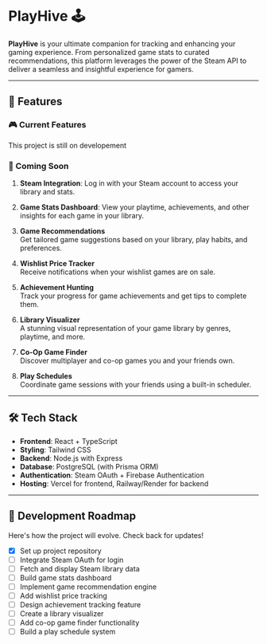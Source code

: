 # PlayHive 🕹️

**PlayHive** is your ultimate companion for tracking and enhancing your gaming experience. From personalized game stats to curated recommendations, this platform leverages the power of the Steam API to deliver a seamless and insightful experience for gamers.

---

## 🌟 Features

### 🎮 Current Features

This project is still on developement

### 🚀 Coming Soon

1. **Steam Integration**: 
   Log in with your Steam account to access your library and stats.
 
2. **Game Stats Dashboard**: 
   View your playtime, achievements, and other insights for each game in your library.

3. **Game Recommendations**  
   Get tailored game suggestions based on your library, play habits, and preferences.

4. **Wishlist Price Tracker**  
   Receive notifications when your wishlist games are on sale.

5. **Achievement Hunting**  
   Track your progress for game achievements and get tips to complete them.

6. **Library Visualizer**  
   A stunning visual representation of your game library by genres, playtime, and more.

7. **Co-Op Game Finder**  
   Discover multiplayer and co-op games you and your friends own.

8. **Play Schedules**  
   Coordinate game sessions with your friends using a built-in scheduler.

---

## 🛠️ Tech Stack

- **Frontend**: React + TypeScript  
- **Styling**: Tailwind CSS  
- **Backend**: Node.js with Express  
- **Database**: PostgreSQL (with Prisma ORM)  
- **Authentication**: Steam OAuth + Firebase Authentication  
- **Hosting**: Vercel for frontend, Railway/Render for backend  

---

## 🚧 Development Roadmap

Here's how the project will evolve. Check back for updates!

- [x] Set up project repository  
- [ ] Integrate Steam OAuth for login  
- [ ] Fetch and display Steam library data  
- [ ] Build game stats dashboard  
- [ ] Implement game recommendation engine  
- [ ] Add wishlist price tracking  
- [ ] Design achievement tracking feature  
- [ ] Create a library visualizer  
- [ ] Add co-op game finder functionality  
- [ ] Build a play schedule system  
